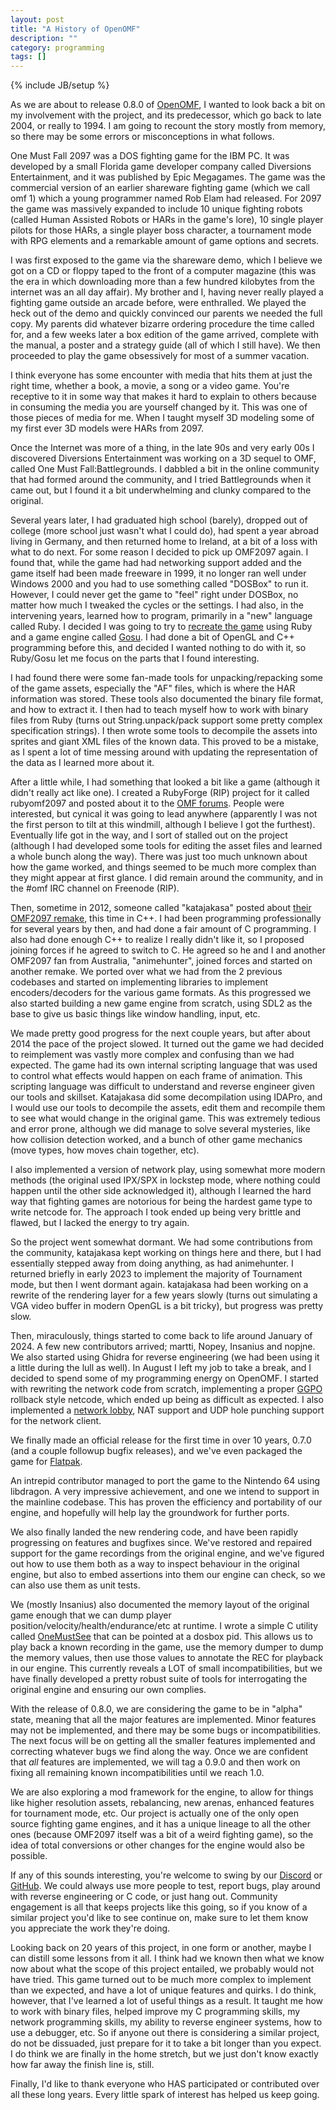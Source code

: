 ```yaml
---
layout: post
title: "A History of OpenOMF"
description: ""
category: programming
tags: []
---
```

{% include JB/setup %}

As we are about to release 0.8.0 of [OpenOMF](http://openomf.org), I wanted to
look back a bit on my involvement with the project, and its predecessor, which
go back to late 2004, or really to 1994. I am going to recount the story mostly
from memory, so there may be some errors or misconceptions in what follows.

One Must Fall 2097 was a DOS fighting game for the IBM PC. It was developed by a
small Florida game developer company called Diversions Entertainment, and it was
published by Epic Megagames. The game was the commercial version of an earlier
shareware fighting game (which we call omf 1) which a young programmer named Rob
Elam had released. For 2097 the game was massively expanded to include 10 unique
fighting robots (called Human Assisted Robots or HARs in the game's lore), 10
single player pilots for those HARs, a single player boss character, a
tournament mode with RPG elements and a remarkable amount of game options and
secrets.

I was first exposed to the game via the shareware demo, which I believe we got
on a CD or floppy taped to the front of a computer magazine (this was the era in
which downloading more than a few hundred kilobytes from the internet was an all
day affair). My brother and I, having never really played a fighting game
outside an arcade before, were enthralled. We played the heck out of the demo
and quickly convinced our parents we needed the full copy. My parents did
whatever bizarre ordering procedure the time called for, and a few weeks later a
box edition of the game arrived, complete with the manual, a poster and a
strategy guide (all of which I still have). We then proceeded to play the game
obsessively for most of a summer vacation.

I think everyone has some encounter with media that hits them at just the right
time, whether a book, a movie, a song or a video game. You're receptive to it in
some way that makes it hard to explain to others because in consuming the media
you are yourself changed by it. This was one of those pieces of media for me.
When I taught myself 3D modeling some of my first ever 3D models were HARs from
2097.

Once the Internet was more of a thing, in the late 90s and very early 00s I
discovered Diversions Entertainment was working on a 3D sequel to OMF, called
One Must Fall:Battlegrounds. I dabbled a bit in the online community that had
formed around the community, and I tried Battlegrounds when it came out, but I
found it a bit underwhelming and clunky compared to the original.

Several years later, I had graduated high school (barely), dropped out of
college (more school just wasn't what I could do), had spent a year abroad
living in Germany, and then returned home to Ireland, at a bit of a loss with
what to do next. For some reason I decided to pick up OMF2097 again. I found
that, while the game had had networking support added and the game itself had
been made freeware in 1999, it no longer ran well under Windows 2000 and you
had to use something called "DOSBox" to run it. However, I could never get the
game to "feel" right under DOSBox, no matter how much I tweaked the cycles or
the settings. I had also, in the intervening years, learned how to program,
primarily in a "new" language called Ruby. I decided I was going to try to
[recreate the game](https://github.com/Vagabond/rubyomf2097) using
Ruby and a game engine called [Gosu](https://www.libgosu.org/). I had done a bit
of OpenGL and C++ programming before this, and decided I wanted nothing to do
with it, so Ruby/Gosu let me focus on the parts that I found interesting.

I had found there were some fan-made tools for unpacking/repacking some of the
game assets, especially the "AF" files, which is where the HAR information was
stored. These tools also documented the binary file format, and how to extract
it. I then had to teach myself how to work with binary files from Ruby (turns
out String.unpack/pack support some pretty complex specification strings). I
then wrote some tools to decompile the assets into sprites and giant XML files
of the known data. This proved to be a mistake, as I spent a lot of time messing
around with updating the representation of the data as I learned more about it.

After a little while, I had something that looked a bit like a game (although it
didn't really act like one). I created a RubyForge (RIP) project for it called
rubyomf2097 and posted about it to the [OMF
forums](https://web.archive.org/web/20081231224855/http://www.omf2097.com/~forum/viewthread.php?tid=193).
People were interested, but cynical it was going to lead anywhere (apparently I was not the first person to
tilt at this windmill, although I believe I got the furthest). Eventually life
got in the way, and I sort of stalled out on the project (although I had
developed some tools for editing the asset files and learned a whole bunch along
the way). There was just too much unknown about how the game worked, and things
seemed to be much more complex than they might appear at first glance. I did
remain around the community, and in the #omf IRC channel on Freenode (RIP).

Then, sometime in 2012, someone called "katajakasa" posted about
[their OMF2097 remake](https://github.com/katajakasa/old-omf2097-engine-remake),
this time in C++. I had been programming professionally for several
years by then, and had done a fair amount of C programming. I also had done
enough C++ to realize I really didn't like it, so I proposed joining forces if
he agreed to switch to C. He agreed so he and I and another OMF2097 fan from
Australia, "animehunter", joined forces and started on another remake. We ported
over what we had from the 2 previous codebases and started on implementing
libraries to implement encoders/decoders for the various game formats. As this
progressed we also started building a new game engine from scratch, using SDL2
as the base to give us basic things like window handling, input, etc.

We made pretty good progress for the next couple years, but after about 2014 the
pace of the project slowed. It turned out the game we had decided to reimplement
was vastly more complex and confusing than we had expected. The game had its
own internal scripting language that was used to control what effects would
happen on each frame of animation. This scripting language was difficult to
understand and reverse engineer given our tools and skillset. Katajakasa did
some decompilation using IDAPro, and I would use our tools to decompile the
assets, edit them and recompile them to see what would change in the original
game. This was extremely tedious and error prone, although we did manage to
solve several mysteries, like how collision detection worked, and a bunch of
other game mechanics (move types, how moves chain together, etc).

I also implemented a version of network play, using somewhat more modern
methods (the original used IPX/SPX in lockstep mode, where nothing could happen
until the other side acknowledged it), although I learned the hard way that
fighting games are notorious for being the hardest game type to write netcode
for. The approach I took ended up being very brittle and flawed, but I lacked
the energy to try again.

So the project went somewhat dormant. We had some contributions from the
community, katajakasa kept working on things here and there, but I had
essentially stepped away from doing anything, as had animehunter. I returned
briefly in early 2023 to implement the majority of Tournament mode, but then I
went dormant again. katajakasa had been working on a rewrite of the rendering
layer for a few years slowly (turns out simulating a VGA video buffer in modern
OpenGL is a bit tricky), but progress was pretty slow.

Then, miraculously, things started to come back to life around January of 2024.
A few new contributors arrived; martti, Nopey, Insanius and nopjne.
We also started using Ghidra for reverse engineering (we had been using it a
little during the lull as well). In August I left my job to take a break, and I
decided to spend some of my programming energy on OpenOMF. I started with
rewriting the network code from scratch, implementing a proper
[GGPO](http://ggpo.net) rollback style netcode, which ended up being as
difficult as expected. I also implemented a
[network lobby](https://github.com/omf2097/openomf_lobby), NAT support and UDP
hole punching support for the network client.

We finally made an official release for the first time in over 10 years, 0.7.0
(and a couple followup bugfix releases), and we've even packaged the game for
[Flatpak](https://flathub.org/apps/org.openomf.OpenOMF).

An intrepid contributor managed to port the game to the Nintendo 64 using
libdragon. A very impressive achievement, and one we intend to support in the
mainline codebase. This has proven the efficiency and portability of our engine,
and hopefully will help lay the groundwork for further ports.

We also finally landed the new rendering code, and have been rapidly progressing
on features and bugfixes since. We've restored and repaired support for the game
recordings from the original engine, and we've figured out how to use them both
as a way to inspect behaviour in the original engine, but also to embed
assertions into them our engine can check, so we can also use them as unit
tests.

We (mostly Insanius) also documented the memory layout of the original game
enough that we can dump player position/velocity/health/endurance/etc at
runtime. I wrote a simple C utility called
[OneMustSee](https://github.com/omf2097/OneMustSee) that can be
pointed at a dosbox pid. This allows us to play back a known recording in the
game, use the memory dumper to dump the memory values, then use those values to
annotate the REC for playback in our engine. This currently reveals a LOT of
small incompatibilities, but we have finally developed a pretty robust suite of
tools for interrogating the original engine and ensuring our own complies.

With the release of 0.8.0, we are considering the game to be in "alpha" state,
meaning that all the major features are implemented. Minor features may not be
implemented, and there may be some bugs or incompatibilities. The next focus
will be on getting all the smaller features implemented and correcting whatever
bugs we find along the way. Once we are confident that *all* features are
implemented, we will tag a 0.9.0 and then work on fixing all remaining known
incompatibilities until we reach 1.0.

We are also exploring a mod framework for the engine, to allow for things like
higher resolution assets, rebalancing, new arenas, enhanced features for
tournament mode, etc. Our project is actually one of the only open source
fighting game engines, and it has a unique lineage to all the other ones
(because OMF2097 itself was a bit of a weird fighting game), so the idea of
total conversions or other changes for the engine would also be possible.

If any of this sounds interesting, you're welcome to swing by our
[Discord](https://discord.gg/7CPPzab) or
[GitHub](https://github.com/omf2097/openomf). We could always use more people to
test, report bugs, play around with reverse engineering or C code, or just hang
out. Community engagement is all that keeps projects like this going, so if you
know of a similar project you'd like to see continue on, make sure to let them
know you appreciate the work they're doing.

Looking back on 20 years of this project, in one form or another, maybe I can
distill some lessons from it all. I think had we known then what we know now
about what the scope of this project entailed, we probably would not have tried.
This game turned out to be much more complex to implement than we expected, and
have a lot of unique features and quirks. I do think, however, that I've learned
a lot of useful things as a result. It taught me how to work with binary files,
helped improve my C programming skills, my network programming skills, my
ability to reverse engineer systems, how to use a debugger, etc. So if anyone
out there is considering a similar project, do not be dissuaded, just prepare
for it to take a bit longer than you expect. I do think we are finally in the
home stretch, but we just don't know exactly how far away the finish line is,
still.

Finally, I'd like to thank everyone who HAS participated or contributed over all
these long years. Every little spark of interest has helped us keep going.
